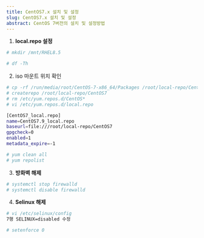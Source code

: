 ```yaml
---
title: CentOS7.x 설치 및 설정
slug: CentOS7.x 설치 및 설정
abstract: CentOS 7버전의 설치 및 설정방법
---
```

1. **local.repo 설정**

```bash
# mkdir /mnt/RHEL8.5

# df -Th
```

2. iso 마운트 위치 확인

```bash
# cp -rf /run/media/root/CentOS-7-x86_64/Packages /root/local-repo/CentOS7
# createrepo /root/local-repo/CentOS7
# rm /etc/yum.repos.d/CentOS*
# vi /etc/yum.repos.d/local.repo

[CentOS7_local.repo]
name=CentOS7.9_local.repo
baseurl=file:///root/local-repo/CentOS7
gpgcheck=0
enabled=1
metadata_expire=-1

# yum clean all
# yum repolist
```

3. **방화벽 해제**

```bash
# systemctl stop firewalld
# systemctl disable firewalld
```

4. **Selinux 해제**

```bash
# vi /etc/selinux/config
7행 SELINUX=disabled 수정

# setenforce 0
```